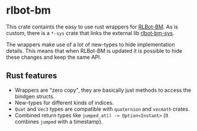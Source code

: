 # rlbot-bm

This crate containts the easy to use rust wrappers for [RLBot-BM](https://github.com/L0laapk3/RLBot-BM).
As is custom, there is a `*-sys` crate that links the external lib [rlbot-bm-sys](https://github.com/LHolten/rlbot-bm-sys).

The wrappers make use of a lot of new-types to hide implementation details. This means that when RLBot-BM is updated it is possible to hide these changes and keep the same API.

## Rust features

- Wrappers are "zero copy", they are basically just methods to access the bindgen structs.
- New-types for different kinds of indices.
- `Quat` and `Vec3` types are compatible with `quaternion` and `vecmath` crates.
- Combined return types like `jumped_at() -> Option<Instant>` (it combines `jumped` with a timestamp). 
